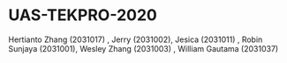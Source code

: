 # UAS-TEKPRO-2020
Hertianto Zhang (2031017) , Jerry (2031002), Jesica (2031011) , Robin Sunjaya (2031001), Wesley Zhang (2031003) , William Gautama (2031037)
